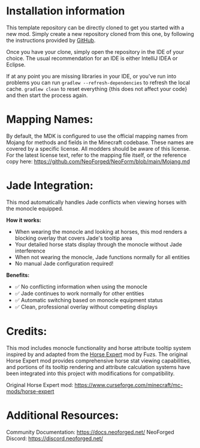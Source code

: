 
Installation information
=======

This template repository can be directly cloned to get you started with a new
mod. Simply create a new repository cloned from this one, by following the
instructions provided by [GitHub](https://docs.github.com/en/repositories/creating-and-managing-repositories/creating-a-repository-from-a-template).

Once you have your clone, simply open the repository in the IDE of your choice. The usual recommendation for an IDE is either IntelliJ IDEA or Eclipse.

If at any point you are missing libraries in your IDE, or you've run into problems you can
run `gradlew --refresh-dependencies` to refresh the local cache. `gradlew clean` to reset everything 
{this does not affect your code} and then start the process again.

Mapping Names:
============
By default, the MDK is configured to use the official mapping names from Mojang for methods and fields 
in the Minecraft codebase. These names are covered by a specific license. All modders should be aware of this
license. For the latest license text, refer to the mapping file itself, or the reference copy here:
https://github.com/NeoForged/NeoForm/blob/main/Mojang.md

Jade Integration:
================
This mod automatically handles Jade conflicts when viewing horses with the monocle equipped.

**How it works:**
- When wearing the monocle and looking at horses, this mod renders a blocking overlay that covers Jade's tooltip area
- Your detailed horse stats display through the monocle without Jade interference
- When not wearing the monocle, Jade functions normally for all entities
- No manual Jade configuration required!

**Benefits:**
- ✅ No conflicting information when using the monocle
- ✅ Jade continues to work normally for other entities
- ✅ Automatic switching based on monocle equipment status
- ✅ Clean, professional overlay without competing displays

Credits:
========
This mod includes monocle functionality and horse attribute tooltip system inspired by and adapted from the [Horse Expert](https://www.curseforge.com/minecraft/mc-mods/horse-expert) mod by Fuzs. The original Horse Expert mod provides comprehensive horse stat viewing capabilities, and portions of its tooltip rendering and attribute calculation systems have been integrated into this project with modifications for compatibility.

Original Horse Expert mod: https://www.curseforge.com/minecraft/mc-mods/horse-expert

Additional Resources:
==========
Community Documentation: https://docs.neoforged.net/
NeoForged Discord: https://discord.neoforged.net/
